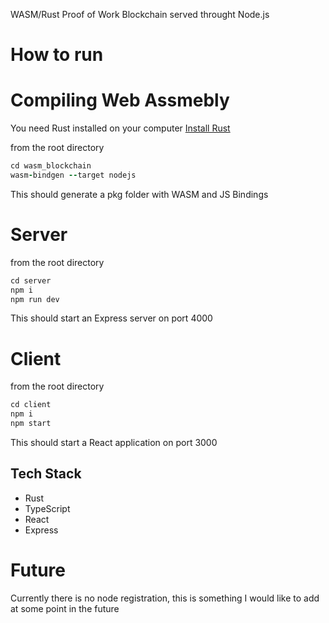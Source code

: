 WASM/Rust Proof of Work Blockchain served throught Node.js


# How to run

# Compiling Web Assmebly

You need Rust installed on your computer [Install Rust](https://www.rust-lang.org/tools/install)

from the root directory

``` ruby
cd wasm_blockchain
wasm-bindgen --target nodejs 
```
This should generate a pkg folder with WASM and JS Bindings

# Server

from the root directory
``` ruby 
cd server
npm i
npm run dev
```
This should start an Express server on port 4000

# Client
from the root directory

``` ruby 
cd client
npm i
npm start
```

This should start a React application on port 3000

## Tech Stack
- Rust
- TypeScript
- React
- Express

# Future 

Currently there is no node registration, this is something I would like to add at some point in the future

